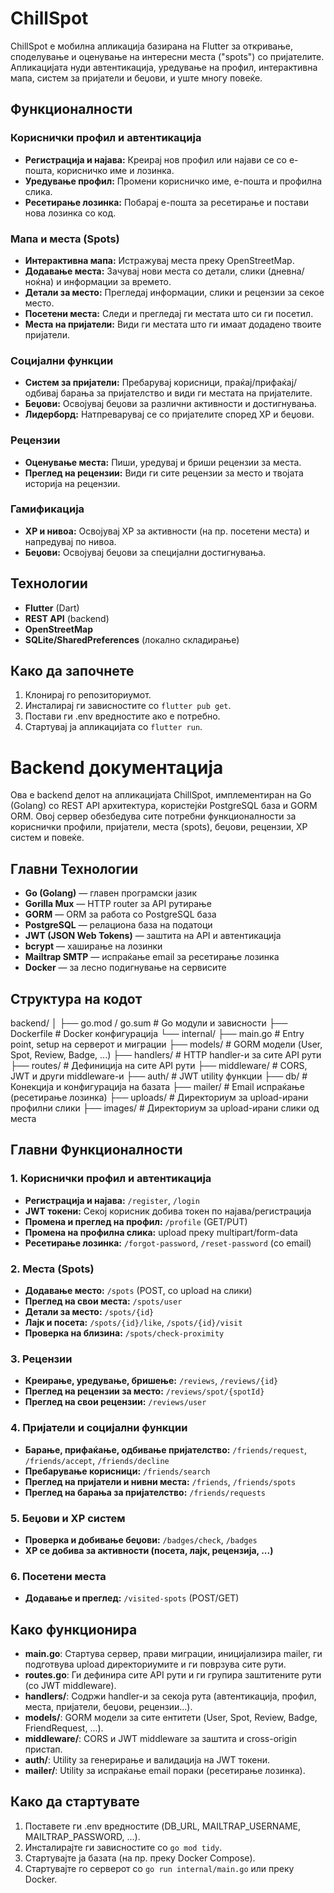 # ChillSpot

ChillSpot е мобилна апликација базирана на Flutter за откривање, споделување и оценување на интересни места ("spots") со пријателите. Апликацијата нуди автентикација, уредување на профил, интерактивна мапа, систем за пријатели и беџови, и уште многу повеќе.

## Функционалности

### Кориснички профил и автентикација
- **Регистрација и најава:** Креирај нов профил или најави се со е-пошта, корисничко име и лозинка.
- **Уредување профил:** Промени корисничко име, е-пошта и профилна слика.
- **Ресетирање лозинка:** Побарај е-пошта за ресетирање и постави нова лозинка со код.

### Мапа и места (Spots)
- **Интерактивна мапа:** Истражувај места преку OpenStreetMap.
- **Додавање места:** Зачувај нови места со детали, слики (дневна/ноќна) и информации за времето.
- **Детали за место:** Прегледај информации, слики и рецензии за секое место.
- **Посетени места:** Следи и прегледај ги местата што си ги посетил.
- **Места на пријатели:** Види ги местата што ги имаат додадено твоите пријатели.

### Социјални функции
- **Систем за пријатели:** Пребарувај корисници, праќај/прифаќај/одбивај барања за пријателство и види ги местата на пријателите.
- **Беџови:** Освојувај беџови за различни активности и достигнувања.
- **Лидерборд:** Натпреварувај се со пријателите според XP и беџови.

### Рецензии
- **Оценување места:** Пиши, уредувај и бриши рецензии за места.
- **Преглед на рецензии:** Види ги сите рецензии за место и твојата историја на рецензии.

### Гамификација
- **XP и нивоа:** Освојувај XP за активности (на пр. посетени места) и напредувај по нивоа.
- **Беџови:** Освојувај беџови за специјални достигнувања.

## Технологии
- **Flutter** (Dart)
- **REST API** (backend)
- **OpenStreetMap**
- **SQLite/SharedPreferences** (локално складирање)

## Како да започнете
1. Клонирај го репозиториумот.
2. Инсталирај ги зависностите со `flutter pub get`.
3. Постави ги .env вредностите ако е потребно.
4. Стартувај ја апликацијата со `flutter run`.


# Backend документација

Ова е backend делот на апликацијата ChillSpot, имплементиран на Go (Golang) со REST API архитектура, користејќи PostgreSQL база и GORM ORM. Овој сервер обезбедува сите потребни функционалности за кориснички профили, пријатели, места (spots), беџови, рецензии, XP систем и повеќе.

## Главни Технологии

- **Go (Golang)** — главен програмски јазик
- **Gorilla Mux** — HTTP router за API рутирање
- **GORM** — ORM за работа со PostgreSQL база
- **PostgreSQL** — релациона база на податоци
- **JWT (JSON Web Tokens)** — заштита на API и автентикација
- **bcrypt** — хаширање на лозинки
- **Mailtrap SMTP** — испраќање email за ресетирање лозинка
- **Docker** — за лесно подигнување на сервисите

## Структура на кодот

backend/
│
├── go.mod / go.sum         # Go модули и зависности
├── Dockerfile              # Docker конфигурација
└── internal/
    ├── main.go             # Entry point, setup на серверот и миграции
    ├── models/             # GORM модели (User, Spot, Review, Badge, ...)
    ├── handlers/           # HTTP handler-и за сите API рути
    ├── routes/             # Дефиниција на сите API рути
    ├── middleware/         # CORS, JWT и други middleware-и
    ├── auth/               # JWT utility функции
    ├── db/                 # Конекција и конфигурација на базата
    ├── mailer/             # Email испраќање (ресетирање лозинка)
    ├── uploads/            # Директориум за upload-ирани профилни слики
    ├── images/             # Директориум за upload-ирани слики од места


## Главни Функционалности

### 1. Кориснички профил и автентикација
- **Регистрација и најава:** `/register`, `/login`
- **JWT токени:** Секој корисник добива токен по најава/регистрација
- **Промена и преглед на профил:** `/profile` (GET/PUT)
- **Промена на профилна слика:** upload преку multipart/form-data
- **Ресетирање лозинка:** `/forgot-password`, `/reset-password` (со email)

### 2. Места (Spots)
- **Додавање место:** `/spots` (POST, со upload на слики)
- **Преглед на свои места:** `/spots/user`
- **Детали за место:** `/spots/{id}`
- **Лајк и посета:** `/spots/{id}/like`, `/spots/{id}/visit`
- **Проверка на близина:** `/spots/check-proximity`

### 3. Рецензии
- **Креирање, уредување, бришење:** `/reviews`, `/reviews/{id}`
- **Преглед на рецензии за место:** `/reviews/spot/{spotId}`
- **Преглед на свои рецензии:** `/reviews/user`

### 4. Пријатели и социјални функции
- **Барање, прифаќање, одбивање пријателство:** `/friends/request`, `/friends/accept`, `/friends/decline`
- **Пребарување корисници:** `/friends/search`
- **Преглед на пријатели и нивни места:** `/friends`, `/friends/spots`
- **Преглед на барања за пријателство:** `/friends/requests`

### 5. Беџови и XP систем
- **Проверка и добивање беџови:** `/badges/check`, `/badges`
- **XP се добива за активности (посета, лајк, рецензија, ...)**

### 6. Посетени места
- **Додавање и преглед:** `/visited-spots` (POST/GET)

## Како функционира

- **main.go**: Стартува сервер, прави миграции, иницијализира mailer, ги подготвува upload директориумите и ги поврзува сите рути.
- **routes.go**: Ги дефинира сите API рути и ги групира заштитените рути (со JWT middleware).
- **handlers/**: Содржи handler-и за секоја рута (автентикација, профил, места, пријатели, беџови, рецензии...).
- **models/**: GORM модели за сите ентитети (User, Spot, Review, Badge, FriendRequest, ...).
- **middleware/**: CORS и JWT middleware за заштита и cross-origin пристап.
- **auth/**: Utility за генерирање и валидација на JWT токени.
- **mailer/**: Utility за испраќање email пораки (ресетирање лозинка).

## Како да стартувате

1. Поставете ги .env вредностите (DB_URL, MAILTRAP_USERNAME, MAILTRAP_PASSWORD, ...).
2. Инсталирајте ги зависностите со `go mod tidy`.
3. Стартувајте ја базата (на пр. преку Docker Compose).
4. Стартувајте го серверот со `go run internal/main.go` или преку Docker.


